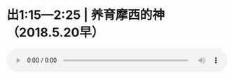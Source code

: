 # 出1:15—2:25 | 养育摩西的神（2018.5.20早）

<audio style="width: 100%;" preload="false" controls controlslist="nodownload"><source src="http://file.simai.life/audio/mp3/old/24995.mp3" type="audio/mpeg">Your browser does not support the audio element.</audio>


